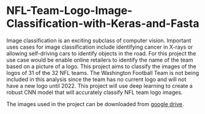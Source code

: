 # NFL-Team-Logo-Image-Classification-with-Keras-and-Fasta
Image classification is an exciting subclass of computer vision. Important uses cases for image classification include identifying cancer in X-rays or allowing self-driving cars to identify objects in the road. For this project the use case would be enable online retailers to identify the name of the team based on a picture of a logo. This project aims to classify the images of the logos of 31 of the 32 NFL teams. The Washington Football Team is not being included in this analysis since the team has no current logo and will not have a new logo until 2022. This project will use deep learning to create a robust CNN model that will accurately classify NFL team logo images.

The images used in the project can be downloaded from [google drive](https://drive.google.com/drive/folders/1aM-0xHmFzcPjx1pa0hImghVUhezYLkfa).
